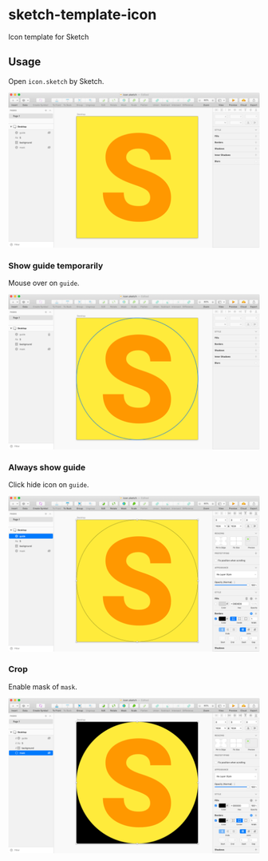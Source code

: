 # sketch-template-icon

Icon template for Sketch

## Usage

Open `icon.sketch` by Sketch.

![screenshot_1.png](.doc/screenshot_1.png)

### Show guide temporarily

Mouse over on `guide`.

![screenshot_2.png](.doc/screenshot_2.png)

### Always show guide

Click hide icon on `guide`.

![screenshot_3.png](.doc/screenshot_3.png)

### Crop

Enable mask of `mask`.

![screenshot_4.png](.doc/screenshot_4.png)
